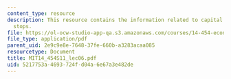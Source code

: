 ```yaml
---
content_type: resource
description: This resource contains the information related to capital flows and sudden
  stops.
file: https://ol-ocw-studio-app-qa.s3.amazonaws.com/courses/14-454-economic-crises-spring-2011/5217753a4693724fd04a6e67a3e482de_MIT14_454S11_lec06.pdf
file_type: application/pdf
parent_uid: 2e9c9e8e-7648-37fe-660b-a3283acaa085
resourcetype: Document
title: MIT14_454S11_lec06.pdf
uid: 5217753a-4693-724f-d04a-6e67a3e482de
---
```

